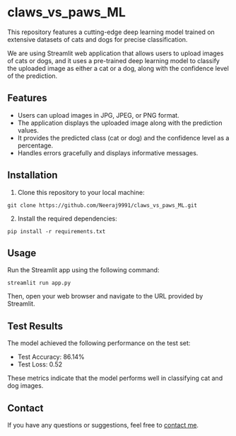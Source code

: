 # claws_vs_paws_ML

This repository features a cutting-edge deep learning model trained on extensive datasets of cats and dogs for precise classification.

We are using Streamlit web application that allows users to upload images of cats or dogs, and it uses a pre-trained deep learning model to classify the uploaded image as either a cat or a dog, along with the confidence level of the prediction.

## Features

- Users can upload images in JPG, JPEG, or PNG format.
- The application displays the uploaded image along with the prediction values.
- It provides the predicted class (cat or dog) and the confidence level as a percentage.
- Handles errors gracefully and displays informative messages.

## Installation

1. Clone this repository to your local machine:

`git clone https://github.com/Neeraj9991/claws_vs_paws_ML.git`

2. Install the required dependencies:

`pip install -r requirements.txt`

## Usage

Run the Streamlit app using the following command:

`streamlit run app.py`

Then, open your web browser and navigate to the URL provided by Streamlit.

## Test Results

The model achieved the following performance on the test set:

- Test Accuracy: 86.14%
- Test Loss: 0.52

These metrics indicate that the model performs well in classifying cat and dog images.

## Contact

If you have any questions or suggestions, feel free to [contact me](mailto:neerbalodi8@gmail.com).
